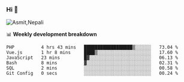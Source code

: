 ### Hi 👋

![Asmit,Nepali](https://media.giphy.com/media/L8K62iTDkzGX6/giphy.gif)
<!--
**asmit99nepali/asmit99nepali** is a ✨ _special_ ✨ repository because its `README.md` (this file) appears on your GitHub profile.

Here are some ideas to get you started:

- 🔭 I’m currently working on ...
- 🌱 I’m currently learning ...
- 👯 I’m looking to collaborate on ...
- 🤔 I’m looking for help with ...
- 💬 Ask me about ...
- 📫 How to reach me: ...
- 😄 Pronouns: ...
- ⚡ Fun fact: ...
-->


📊 **Weekly development breakdown**
<!--START_SECTION:waka-->

```text
PHP          4 hrs 43 mins   ██████████████████▒░░░░░░   73.04 %
Vue.js       1 hr 8 mins     ████▒░░░░░░░░░░░░░░░░░░░░   17.60 %
JavaScript   23 mins         █▓░░░░░░░░░░░░░░░░░░░░░░░   06.13 %
Bash         8 mins          ▓░░░░░░░░░░░░░░░░░░░░░░░░   02.31 %
SQL          2 mins          ░░░░░░░░░░░░░░░░░░░░░░░░░   00.58 %
Git Config   0 secs          ░░░░░░░░░░░░░░░░░░░░░░░░░   00.24 %
```

<!--END_SECTION:waka-->


